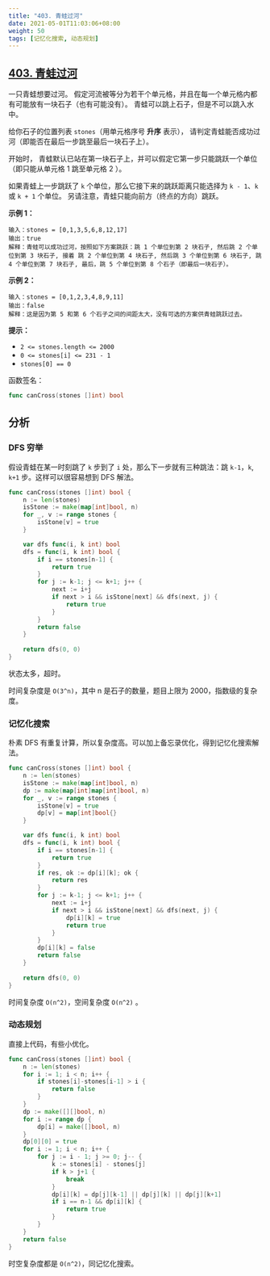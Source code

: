 ```yaml
---
title: "403. 青蛙过河"
date: 2021-05-01T11:03:06+08:00
weight: 50
tags: [记忆化搜索, 动态规划]
---
```


## [403. 青蛙过河](https://leetcode-cn.com/problems/frog-jump/)

一只青蛙想要过河。 假定河流被等分为若干个单元格，并且在每一个单元格内都有可能放有一块石子（也有可能没有）。 青蛙可以跳上石子，但是不可以跳入水中。

给你石子的位置列表 `stones`（用单元格序号 **升序** 表示）， 请判定青蛙能否成功过河（即能否在最后一步跳至最后一块石子上）。

开始时， 青蛙默认已站在第一块石子上，并可以假定它第一步只能跳跃一个单位（即只能从单元格 1 跳至单元格 2 ）。

如果青蛙上一步跳跃了 `k` 个单位，那么它接下来的跳跃距离只能选择为 `k - 1`、`k` 或 `k + 1` 个单位。 另请注意，青蛙只能向前方（终点的方向）跳跃。

**示例 1：**

```
输入：stones = [0,1,3,5,6,8,12,17]
输出：true
解释：青蛙可以成功过河，按照如下方案跳跃：跳 1 个单位到第 2 块石子, 然后跳 2 个单位到第 3 块石子, 接着 跳 2 个单位到第 4 块石子, 然后跳 3 个单位到第 6 块石子, 跳 4 个单位到第 7 块石子, 最后，跳 5 个单位到第 8 个石子（即最后一块石子）。
```

**示例 2：**

```
输入：stones = [0,1,2,3,4,8,9,11]
输出：false
解释：这是因为第 5 和第 6 个石子之间的间距太大，没有可选的方案供青蛙跳跃过去。
```

**提示：**

- `2 <= stones.length <= 2000`
- `0 <= stones[i] <= 231 - 1`
- `stones[0] == 0`

函数签名：

```go
func canCross(stones []int) bool
```

## 分析

### DFS 穷举

假设青蛙在某一时刻跳了 `k` 步到了 `i` 处，那么下一步就有三种跳法：跳 `k-1`，`k`, `k+1` 步。这样可以很容易想到 DFS 解法。

```go
func canCross(stones []int) bool {
    n := len(stones)
    isStone := make(map[int]bool, n)
    for _, v := range stones {
        isStone[v] = true
    }

    var dfs func(i, k int) bool
    dfs = func(i, k int) bool {
        if i == stones[n-1] {
            return true
        }
        for j := k-1; j <= k+1; j++ {
            next := i+j
            if next > i && isStone[next] && dfs(next, j) {
                return true
            }
        }
        return false
    }
    
    return dfs(0, 0)
}
```

状态太多，超时。

时间复杂度是 `O(3^n)`，其中 n 是石子的数量，题目上限为 2000，指数级的复杂度。

### 记忆化搜索

朴素 DFS 有重复计算，所以复杂度高。可以加上备忘录优化，得到记忆化搜索解法。

```go
func canCross(stones []int) bool {
    n := len(stones)
    isStone := make(map[int]bool, n)
    dp := make(map[int]map[int]bool, n)
    for _, v := range stones {
        isStone[v] = true
        dp[v] = map[int]bool{}
    }

    var dfs func(i, k int) bool
    dfs = func(i, k int) bool {
        if i == stones[n-1] {
            return true
        }
        if res, ok := dp[i][k]; ok {
            return res
        }
        for j := k-1; j <= k+1; j++ {
            next := i+j
            if next > i && isStone[next] && dfs(next, j) {
                dp[i][k] = true
                return true
            }
        }
        dp[i][k] = false
        return false
    }
    
    return dfs(0, 0)
}
```

时间复杂度 `O(n^2)`，空间复杂度 `O(n^2)` 。

### 动态规划

直接上代码，有些小优化。

```go
func canCross(stones []int) bool {
    n := len(stones)
    for i := 1; i < n; i++ {
        if stones[i]-stones[i-1] > i {
            return false
        }
    }
    dp := make([][]bool, n)
    for i := range dp {
        dp[i] = make([]bool, n)
    }
    dp[0][0] = true
    for i := 1; i < n; i++ {
        for j := i - 1; j >= 0; j-- {
            k := stones[i] - stones[j]
            if k > j+1 {
                break
            }
            dp[i][k] = dp[j][k-1] || dp[j][k] || dp[j][k+1]
            if i == n-1 && dp[i][k] {
                return true
            }
        }
    }
    return false
}
```

时空复杂度都是 `O(n^2)`，同记忆化搜索。
